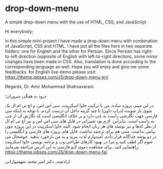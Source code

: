 # drop-down-menu
A simple drop-down menu with the use of HTML, CSS, and JavaScript

Hi everybody; 

in this simple mini-project I have made a drop-down menu with combination of JavaScript, CSS and HTML. I have put all the files here in two separate folders: one for English and the other for Persian.
Since Persian has right-to-left direction (opposite of English with left-to-right direction), some minor changes have been made in CSS. Also, translation is done according to the corresponding language as well. Hope you will enjoy and give me some feedbacks.
for English live-demo please visit: 
https://theme.ipbses.com/JS/drop-down-menu-en/

Regards,
Dr. Amir Mohammad Shahsavarani.


درود به همگی سروران؛

در این مینی پروژه ساده، من با ترکیب جاوا اسکریپت، سی اس اس، و اچ تی ام ال یک منوی باز شونده (دراپ داون) با چند گزینه داخل آن درست کردم.
با توجه به اینکه متن فارسی جهت نگارشی راست به چپ دارد و بر خلاف انگلیسی است که نگارش آن از چپ به راست است، بنابراین، لازم بود تغییراتی در فایل های سی اس اس و نیز اچ تی ام ال از نظر کدها و نیز نوشته های هر زبان انجام شود. 
البته جاوا اسکریپت در این پروژه چون پیامی نداشت، متنی هم برای ترجمه نداشت. فایل های پروژه های فارسی و انگلیسی را در دو پوشه جداگانه قرار دادم.
امیدوارم لذت ببرید و به من بازخورد بدهید. خوشحال می شوم اگر لطف کنید و مرا در بهبود کارهای طراحی وب و برنامه نویسی جاوا اسکریپت راهنمایی کنید.
برای مشاهده دموی لایو فارسی به این آدرس مراجعه بفرمایید:
https://theme.ipbses.com/JS/drop-down-menu-fa/


ارادتمند،
دکتر امیر محمد شهسوارانی.

